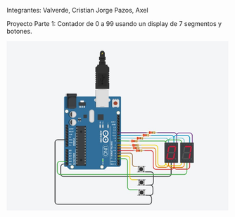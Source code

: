 Integrantes:
Valverde, Cristian Jorge
Pazos, Axel

Proyecto Parte 1:
Contador de 0 a 99 usando un display de 7 segmentos y botones.

![Contador de 0 a 99](https://github.com/valverdecristian/proyecto_primerparcial_spd/blob/main/1raParteTP.jpg)
